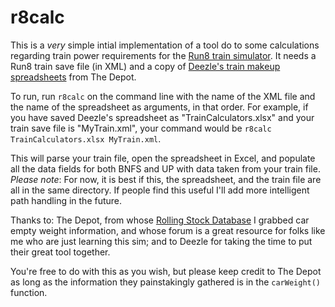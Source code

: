 # r8calc

This is a *very* simple intial implementation of a tool do to some calculations regarding train power requirements for the [Run8 train simulator](http://www.run8studios.com/).  It needs a Run8 train save file (in XML) and a copy of [Deezle's train makeup spreadsheets](https://www.thedepotserver.com/forums/threads/bnsf-and-up-train-makeup-spreadsheets.4515/) from The Depot.

To run, run `r8calc` on the command line with the name of the XML file and the name of the spreadsheet as arguments, in that order.  For example, if you have saved Deezle's spreadsheet as "TrainCalculators.xlsx" and your train save file is "MyTrain.xml", your command would be `r8calc TrainCalculators.xlsx MyTrain.xml`.

This will parse your train file, open the spreadsheet in Excel, and populate all the data fields for both BNFS and UP with data taken from your train file.  *Please note*:  For now, it is best if this, the spreadsheet, and the train file are all in the same directory.  If people find this useful I'll add more intelligent path handling in the future.

Thanks to:  The Depot, from whose [Rolling Stock Database](https://www.thedepotserver.com/reference/rollingstock/) I grabbed car empty weight information, and whose forum is a great resource for folks like me who are just learning this sim; and to Deezle for taking the time to put their great tool together.

You're free to do with this as you wish, but please keep credit to The Depot as long as the information they painstakingly gathered is in the `carWeight()` function.